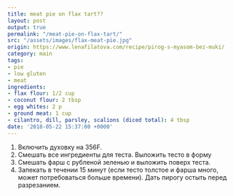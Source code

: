```yaml
---
title: meat pie on flax tart??
layout: post
output: true
permalink: "/meat-pie-on-flax-tart/"
src: "/assets/images/flax-meat-pie.jpg"
origin: https://www.lenafilatova.com/recipe/pirog-s-myasom-bez-muki/
category: main
tags:
- pie
- low gluten
- meat
ingredients:
- flax flour: 1/2 cup
- coconut flour: 2 tbsp
- egg whites: 2 p
- ground meat: 1 cup
- cilantro, dill, parsley, scalions (diced total): 4 tbsp
date: '2018-05-22 15:37:00 +0000'
---
```


1. Включить духовку на 356F.
2. Смешать все ингредиенты для теста. Выложить тесто в форму
3. Смешать фарш с рубленой зеленью и выложить поверх теста.
4. Запекать в течении 15 минут (если тесто толстое и фарша много, может потребоваться больше времени). Дать пирогу остыть перед разрезанием.